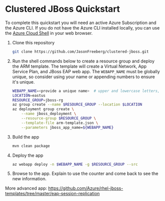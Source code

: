 # Clustered JBoss Quickstart

To complete this quickstart you will need an active Azure Subscription and the Azure CLI. If you do not have the Azure CLI installed locally, you can use the [Azure Cloud Shell](https://docs.microsoft.com/azure/cloud-shell/quickstart) in your web browser.

1. Clone this repository

    ```bash
    git clone https://github.com/JasonFreeberg/clustered-jboss.git
    ```

2. Run the shell commands below to create a resource group and deploy the ARM template. The template will create a Virtual Network, App Service Plan, and JBoss EAP web app. The `WEBAPP_NAME` must be globally unique, so consider using your name or appending numbers to ensure it's unique.

    ```bash
    WEBAPP_NAME=<provide a unique name>  # upper and lowercase letters, numbers, and dashes OK
    LOCATION=eastus
    RESOURCE_GROUP=jboss-rg
    az group create --name $RESOURCE_GROUP --location $LOCATION
    az deployment group create \
        --name jboss_deployment \
        --resource-group $RESOURCE_GROUP \
        --template-file arm-template.json \
        --parameters jboss_app_name=${WEBAPP_NAME}
    ```

3. Build the app

    ```bash
    mvn clean package
    ```

4. Deploy the app

    ```bash
    az webapp deploy -n $WEBAPP_NAME -g $RESOURCE_GROUP --src 
    ```

5. Browse to the app. Explain to use the counter and come back to see the new information.


More advanced app:
https://github.com/Azure/rhel-jboss-templates/tree/master/eap-session-replication
